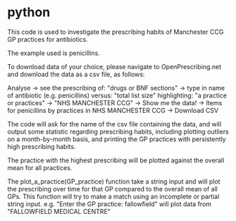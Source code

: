 # python

This code is used to investigate the prescribing habits of Manchester CCG GP practices for antibiotics.

The example used is penicillins.

To download data of your choice, please navigate to OpenPrescribing.net and download the data as a csv file, as follows:

Analyse -> see the prescribing of: "drugs or BNF sections" -> type in name of antibiotic (e.g. penicillins) versus: "total list size" highlighting: "a practice or practices" -> "NHS MANCHESTER CCG" -> Show me the data! -> Items for penicillins by practices in NHS MANCHESTER CCG -> Download CSV

The code will ask for the name of the csv file containing the data, and will output some statistic regarding prescribing habits, including plotting outliers on a month-by-month basis, and printing the GP practices with persistently high prescribing habits. 

The practice with the highest prescribing will be plotted against the overall mean for all practices.

The plot_a_practice(GP_practice) function take a string input and will plot the prescribing over time for that GP compared to the overall mean of all GPs. This function will try to make a match using an incomplete or partial string input. e.g. "Enter the GP practice: fallowfield" will plot data from "FALLOWFIELD MEDICAL CENTRE"
